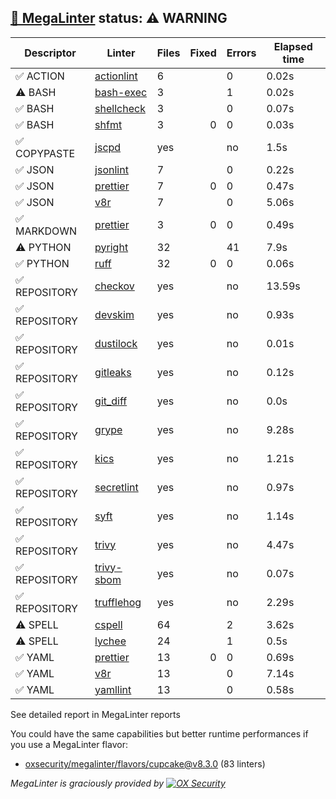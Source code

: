 ## [🦙 MegaLinter](https://megalinter.io/8.3.0) status: ⚠️ WARNING

| Descriptor  |                                  Linter                                   |Files|Fixed|Errors|Elapsed time|
|-------------|---------------------------------------------------------------------------|-----|----:|------|------------|
|✅ ACTION    |[actionlint](https://megalinter.io/8.3.0/descriptors/action_actionlint)    |    6|     |     0|0.02s       |
|⚠️ BASH      |[bash-exec](https://megalinter.io/8.3.0/descriptors/bash_bash_exec)        |    3|     |     1|0.02s       |
|✅ BASH      |[shellcheck](https://megalinter.io/8.3.0/descriptors/bash_shellcheck)      |    3|     |     0|0.07s       |
|✅ BASH      |[shfmt](https://megalinter.io/8.3.0/descriptors/bash_shfmt)                |    3|    0|     0|0.03s       |
|✅ COPYPASTE |[jscpd](https://megalinter.io/8.3.0/descriptors/copypaste_jscpd)           |yes  |     |no    |1.5s        |
|✅ JSON      |[jsonlint](https://megalinter.io/8.3.0/descriptors/json_jsonlint)          |    7|     |     0|0.22s       |
|✅ JSON      |[prettier](https://megalinter.io/8.3.0/descriptors/json_prettier)          |    7|    0|     0|0.47s       |
|✅ JSON      |[v8r](https://megalinter.io/8.3.0/descriptors/json_v8r)                    |    7|     |     0|5.06s       |
|✅ MARKDOWN  |[prettier](https://megalinter.io/8.3.0/descriptors/markdown_prettier)      |    3|    0|     0|0.49s       |
|⚠️ PYTHON    |[pyright](https://megalinter.io/8.3.0/descriptors/python_pyright)          |   32|     |    41|7.9s        |
|✅ PYTHON    |[ruff](https://megalinter.io/8.3.0/descriptors/python_ruff)                |   32|    0|     0|0.06s       |
|✅ REPOSITORY|[checkov](https://megalinter.io/8.3.0/descriptors/repository_checkov)      |yes  |     |no    |13.59s      |
|✅ REPOSITORY|[devskim](https://megalinter.io/8.3.0/descriptors/repository_devskim)      |yes  |     |no    |0.93s       |
|✅ REPOSITORY|[dustilock](https://megalinter.io/8.3.0/descriptors/repository_dustilock)  |yes  |     |no    |0.01s       |
|✅ REPOSITORY|[gitleaks](https://megalinter.io/8.3.0/descriptors/repository_gitleaks)    |yes  |     |no    |0.12s       |
|✅ REPOSITORY|[git_diff](https://megalinter.io/8.3.0/descriptors/repository_git_diff)    |yes  |     |no    |0.0s        |
|✅ REPOSITORY|[grype](https://megalinter.io/8.3.0/descriptors/repository_grype)          |yes  |     |no    |9.28s       |
|✅ REPOSITORY|[kics](https://megalinter.io/8.3.0/descriptors/repository_kics)            |yes  |     |no    |1.21s       |
|✅ REPOSITORY|[secretlint](https://megalinter.io/8.3.0/descriptors/repository_secretlint)|yes  |     |no    |0.97s       |
|✅ REPOSITORY|[syft](https://megalinter.io/8.3.0/descriptors/repository_syft)            |yes  |     |no    |1.14s       |
|✅ REPOSITORY|[trivy](https://megalinter.io/8.3.0/descriptors/repository_trivy)          |yes  |     |no    |4.47s       |
|✅ REPOSITORY|[trivy-sbom](https://megalinter.io/8.3.0/descriptors/repository_trivy_sbom)|yes  |     |no    |0.07s       |
|✅ REPOSITORY|[trufflehog](https://megalinter.io/8.3.0/descriptors/repository_trufflehog)|yes  |     |no    |2.29s       |
|⚠️ SPELL     |[cspell](https://megalinter.io/8.3.0/descriptors/spell_cspell)             |64   |     |2     |3.62s       |
|⚠️ SPELL     |[lychee](https://megalinter.io/8.3.0/descriptors/spell_lychee)             |24   |     |1     |0.5s        |
|✅ YAML      |[prettier](https://megalinter.io/8.3.0/descriptors/yaml_prettier)          |13   |    0|     0|0.69s       |
|✅ YAML      |[v8r](https://megalinter.io/8.3.0/descriptors/yaml_v8r)                    |13   |     |     0|7.14s       |
|✅ YAML      |[yamllint](https://megalinter.io/8.3.0/descriptors/yaml_yamllint)          |13   |     |     0|0.58s       |

See detailed report in MegaLinter reports

You could have the same capabilities but better runtime performances if you use a MegaLinter flavor:
- [oxsecurity/megalinter/flavors/cupcake@v8.3.0](https://megalinter.io/8.3.0/flavors/cupcake/) (83 linters)


_MegaLinter is graciously provided by [![OX Security](https://www.ox.security/wp-content/uploads/2022/06/logo.svg?ref=megalinter_comment)](https://www.ox.security/?ref=megalinter)_